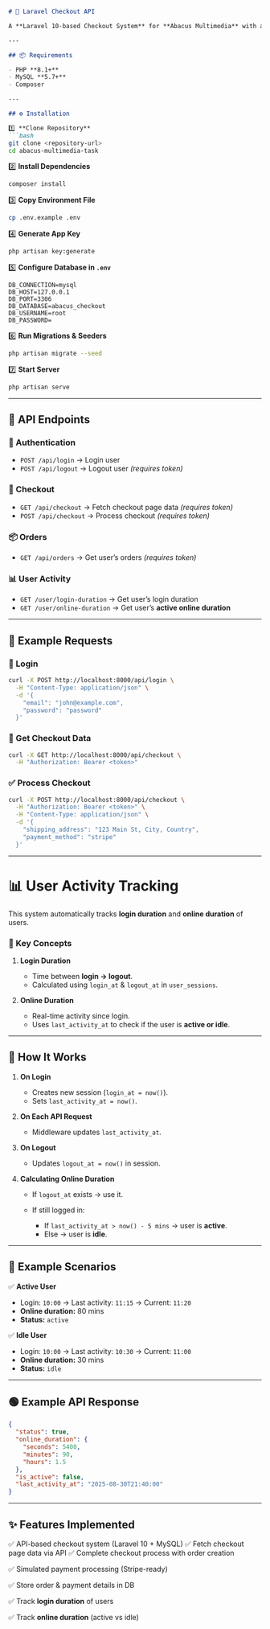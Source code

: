 ````markdown
# 🚀 Laravel Checkout API

A **Laravel 10-based Checkout System** for **Abacus Multimedia** with authentication, order processing, and **user activity tracking** (login & online duration).

---

## 📦 Requirements

- PHP **8.1+**
- MySQL **5.7+**
- Composer

---

## ⚙️ Installation

1️⃣ **Clone Repository**
```bash
git clone <repository-url>
cd abacus-multimedia-task
````

2️⃣ **Install Dependencies**

```bash
composer install
```

3️⃣ **Copy Environment File**

```bash
cp .env.example .env
```

4️⃣ **Generate App Key**

```bash
php artisan key:generate
```

5️⃣ **Configure Database in `.env`**

```env
DB_CONNECTION=mysql
DB_HOST=127.0.0.1
DB_PORT=3306
DB_DATABASE=abacus_checkout
DB_USERNAME=root
DB_PASSWORD=
```

6️⃣ **Run Migrations & Seeders**

```bash
php artisan migrate --seed
```

7️⃣ **Start Server**

```bash
php artisan serve
```

---

## 🔑 API Endpoints

### 🧑 Authentication

* `POST /api/login` → Login user
* `POST /api/logout` → Logout user *(requires token)*

### 🛒 Checkout

* `GET /api/checkout` → Fetch checkout page data *(requires token)*
* `POST /api/checkout` → Process checkout *(requires token)*

### 📦 Orders

* `GET /api/orders` → Get user’s orders *(requires token)*

### 📊 User Activity

* `GET /user/login-duration` → Get user’s login duration
* `GET /user/online-duration` → Get user’s **active online duration**

---

## 📌 Example Requests

### 🔐 Login

```bash
curl -X POST http://localhost:8000/api/login \
  -H "Content-Type: application/json" \
  -d '{
    "email": "john@example.com",
    "password": "password"
  }'
```

### 🛒 Get Checkout Data

```bash
curl -X GET http://localhost:8000/api/checkout \
  -H "Authorization: Bearer <token>"
```

### ✅ Process Checkout

```bash
curl -X POST http://localhost:8000/api/checkout \
  -H "Authorization: Bearer <token>" \
  -H "Content-Type: application/json" \
  -d '{
    "shipping_address": "123 Main St, City, Country",
    "payment_method": "stripe"
  }'
```

---

# 📊 User Activity Tracking

This system automatically tracks **login duration** and **online duration** of users.

### 🔹 Key Concepts

1. **Login Duration**

   * Time between **login → logout**.
   * Calculated using `login_at` & `logout_at` in `user_sessions`.

2. **Online Duration**

   * Real-time activity since login.
   * Uses `last_activity_at` to check if the user is **active or idle**.

---

## 🔄 How It Works

1. **On Login**

   * Creates new session (`login_at = now()`).
   * Sets `last_activity_at = now()`.

2. **On Each API Request**

   * Middleware updates `last_activity_at`.

3. **On Logout**

   * Updates `logout_at = now()` in session.

4. **Calculating Online Duration**

   * If `logout_at` exists → use it.
   * If still logged in:

     * If `last_activity_at > now() - 5 mins` → user is **active**.
     * Else → user is **idle**.

---

## 📖 Example Scenarios

✅ **Active User**

* Login: `10:00` → Last activity: `11:15` → Current: `11:20`
* **Online duration:** 80 mins
* **Status:** `active`

✅ **Idle User**

* Login: `10:00` → Last activity: `10:30` → Current: `11:00`
* **Online duration:** 30 mins
* **Status:** `idle`

---

## 🟢 Example API Response

```json
{
  "status": true,
  "online_duration": {
    "seconds": 5400,
    "minutes": 90,
    "hours": 1.5
  },
  "is_active": false,
  "last_activity_at": "2025-08-30T21:40:00"
}
```

---

## ✨ Features Implemented

✅ API-based checkout system (Laravel 10 + MySQL)
✅ Fetch checkout page data via API
✅ Complete checkout process with order creation

✅ Simulated payment processing (Stripe-ready)

✅ Store order & payment details in DB

✅ Track **login duration** of users

✅ Track **online duration** (active vs idle)



